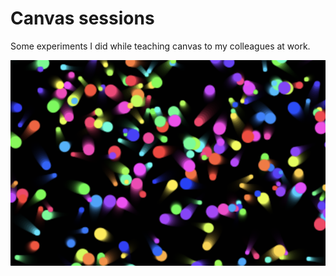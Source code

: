 
# Canvas sessions

Some experiments I did while teaching canvas to my colleagues at work.

![](screenshot.png)
